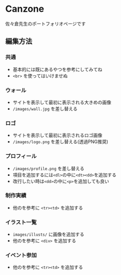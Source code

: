 # Canzone
佐々倉先生のポートフォリオページです

## 編集方法
### 共通
- 基本的には既にあるやつを参考にしてみてね
- `<br>` を使ってはいけませぬ

### ウォール
- サイトを表示して最初に表示される大きめの画像
- `/images/wall.jpg` を差し替える

### ロゴ
- サイトを表示して最初に表示されるロゴ画像
- `/images/logo.png` を差し替える(透過PNG推奨)

### プロフィール
- `/images/profile.png` を差し替える
- 項目を追加するには`<dl>`の中に`<dt><dd>`を追加する
- 改行したい時は`<dd>`の中に`<p>`を追加しても良い

### 制作実績
- 他のを参考に `<tr><td>` を追加する

### イラスト一覧
- `images/illusts/` に画像を追加する
- 他のを参考に `<div>` を追加する

### イベント参加
- 他のを参考に `<tr><td>` を追加する

